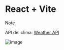 # React + Vite

>[!NOTE]
> API del clima: [Weather API](https://openweathermap.org/api)


![image](https://github.com/Luiggi-piero/4-sc-aplicacion-clima/assets/86317658/5444bcac-64f6-4ca9-8c15-b71f38d0c451)
